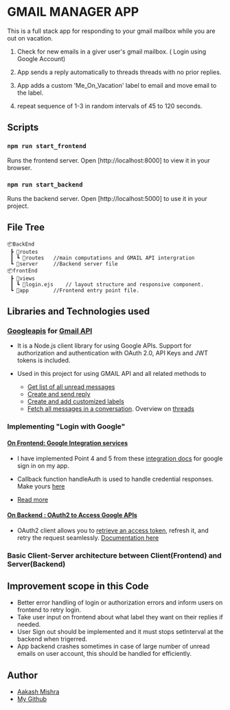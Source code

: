 # GMAIL MANAGER APP
This is a full stack app for responding to your gmail mailbox while you are out on vacation.

1. Check for new emails in a giver user's gmail mailbox. ( Login using Google Account)
2. App sends a reply automatically to threads threads with no prior replies.
3. App adds a custom 'Me_On_Vacation' label to email and move email to the label.

4. repeat sequence of 1-3 in random intervals of 45 to 120 seconds.

## Scripts
### `npm run start_frontend`
Runs the frontend server. Open [http://localhost:8000] to view it in your browser.

### `npm run start_backend`
Runs the backend server. Open [http://localhost:5000] to use it in your project.


## File Tree
```
📦BackEnd
 ┣ 📂routes
 ┃ ┗ 📜routes   //main computations and GMAIL API intergration 
 ┗ 📜server     //Backend server file
📦frontEnd
 ┣ 📂views
 ┃ ┗ 📜login.ejs    // layout structure and responsive component.
 ┗ 📜app        //Frontend entry point file.
```

## Libraries and Technologies used

### [Googleapis](https://www.npmjs.com/package/googleapis) for [Gmail API](https://developers.google.com/gmail/api/guides)
- It is a Node.js client library for using Google APIs. Support for authorization and authentication with OAuth 2.0, API Keys and JWT tokens is included. 
- Used in this project for using GMAIL API and all related methods to 
    
    * [Get list of all unread messages](https://developers.google.com/gmail/api/reference/rest/v1/users.messages/list)
    * [Create and send reply](https://developers.google.com/gmail/api/reference/rest/v1/users.messages/send)    
    * [Create and add customized labels ](https://developers.google.com/gmail/api/reference/rest/v1/users.messages/modify)
    * [Fetch all messages in a conversation](https://developers.google.com/gmail/api/reference/rest/v1/users.threads/get). Overview on [threads](https://developers.google.com/gmail/api/reference/rest/v1/users.threads)

### Implementing "Login with Google"

#### [On Frontend: Google Integration services](https://developers.google.com/identity/gsi/web/guides/overview)
* I have implemented Point 4 and 5 from these [integration docs](https://developers.google.com/identity/gsi/web/guides/integrate) for google sign in on my app.
* Callback function handleAuth is used to handle credential responses. Make yours [here](https://developers.google.com/identity/gsi/web/tools/configurator)

* [Read more](https://developers.google.com/identity/sign-in/web/sign-in)

#### [On Backend : OAuth2 to Access Google APIs](https://developers.google.com/identity/protocols/oauth2)

-  OAuth2 client allows you to [retrieve an access token](https://www.npmjs.com/package/googleapis#retrieve-access-token), refresh it, and retry the request seamlessly. [Documentation here](https://www.npmjs.com/package/googleapis#oauth2-client)


### Basic Client-Server architecture between Client(Frontend) and Server(Backend)

## Improvement scope in this Code
- Better error handling of login or authorization errors and inform users on frontend to retry login.
- Take user input on frontend about what label they want on their replies if needed.
- User Sign out should be implemented and it must stops setInterval at the backend when trigerred.
- App backend crashes sometimes in case of large number of unread emails on user account, this should be handled for efficiently.

## Author
- [Aakash Mishra](https://portfolio-aakash28.netlify.app/)
- [My Github ](https://github.com/Aakash-mishra2)